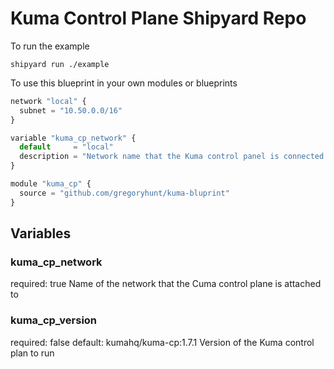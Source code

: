 # Kuma Control Plane Shipyard Repo

To run the example

```
shipyard run ./example
```

To use this blueprint in your own modules or blueprints

```javascript
network "local" {
  subnet = "10.50.0.0/16"
}

variable "kuma_cp_network" {
  default     = "local"
  description = "Network name that the Kuma control panel is connected to"
}

module "kuma_cp" {
  source = "github.com/gregoryhunt/kuma-bluprint"
}
```

## Variables

### kuma_cp_network

required: true
Name of the network that the Cuma control plane is attached to

### kuma_cp_version

required: false
default: kumahq/kuma-cp:1.7.1 
Version of the Kuma control plan to run
